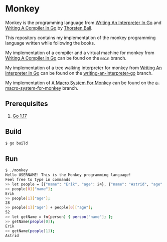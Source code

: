 # Monkey

Monkey is the programming language from [Writing An Interpreter In Go](https://interpreterbook.com) and [Writing A Compiler In Go](https://compilerbook.com) by [Thorsten Ball](https://thorstenball.com).

This repository contains my implementation of the monkey programming language written while following the books.

My implementation of a compiler and a virtual machine for monkey from [Writing A Compiler In Go](https://compilerbook.com) can be found on the `main` branch.

My implementation of a tree walking interpreter for monkey from [Writing An Interpreter In Go](https://interpreterbook.com) can be found on the [writing-an-interpreter-go](https://github.com/ChrisWilding/monkey/tree/writing-an-interpreter-go) branch.

My implementation of [A Macro System For Monkey](https://interpreterbook.com/lost) can be found on the [a-macro-system-for-monkey](https://github.com/ChrisWilding/monkey/tree/a-macro-system-for-monkey) branch.

## Prerequisites

1. [Go 1.17](https://golang.org/doc/install)

## Build

```sh
$ go build
```

## Run

```sh
$ ./monkey
Hello USERNAME! This is the Monkey programming language!
Feel free to type in commands
>> let people = [{"name": "Erik", "age": 24}, {"name": "Astrid", "age": 28}];
>> people[0]["name"];
Erik
>> people[1]["age"];
28
>> people[1]["age"] + people[0]["age"];
52
>> let getName = fn(person) { person["name"]; };
>> getName(people[0]);
Erik
>> getName(people[1]);
Astrid
```
